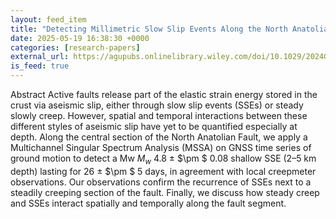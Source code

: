 ```yaml
---
layout: feed_item
title: "Detecting Millimetric Slow Slip Events Along the North Anatolian Fault With GNSS"
date: 2025-05-19 16:38:30 +0000
categories: [research-papers]
external_url: https://agupubs.onlinelibrary.wiley.com/doi/10.1029/2024GL111428?af=R
is_feed: true
---
```


Abstract
Active faults release part of the elastic strain energy stored in the crust via aseismic slip, either through slow slip events (SSEs) or steady slowly creep. However, spatial and temporal interactions between these different styles of aseismic slip have yet to be quantified especially at depth. Along the central section of the North Anatolian Fault, we apply a Multichannel Singular Spectrum Analysis (MSSA) on GNSS time series of ground motion to detect a Mw ${M}_{w}$ 4.8 ± $\pm $ 0.08 shallow SSE (2–5 km depth) lasting for 26 ± $\pm $ 5 days, in agreement with local creepmeter observations. Our observations confirm the recurrence of SSEs next to a steadily creeping section of the fault. Finally, we discuss how steady creep and SSEs interact spatially and temporally along the fault segment.
